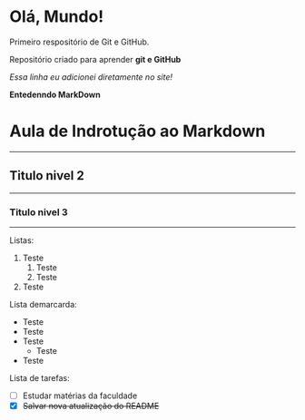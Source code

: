 # Olá, Mundo!
 Primeiro respositório de Git e GitHub.

 Repositório criado para aprender **git e GitHub**

 *Essa linha eu adicionei diretamente no site!*

 **Entedenndo MarkDown**

# Aula de Indrotução ao Markdown
***
## Titulo nivel 2
***
### Titulo nivel 3
***

Listas:
1. Teste
   1. Teste
   2. Teste
2. Teste

Lista demarcarda:
* Teste
* Teste
* Teste
   * Teste
* Teste

Lista de tarefas:
- [ ] Estudar matérias da faculdade
- [x] ~~Salvar nova atualização do README~~
